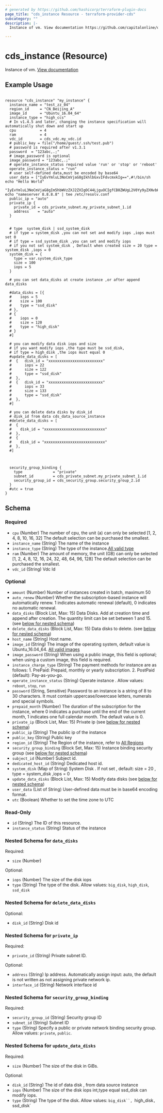 ```yaml
---
# generated by https://github.com/hashicorp/terraform-plugin-docs
page_title: "cds_instance Resource - terraform-provider-cds"
subcategory: ""
description: |-
  Instance of vm. View documentation https://github.com/capitalonline/openapi/blob/master/%E4%BA%91%E4%B8%BB%E6%9C%BA%E6%A6%82%E8%A7%88.md

---
```


# cds_instance (Resource)

Instance of vm. [View documentation](https://github.com/capitalonline/openapi/blob/master/%E4%BA%91%E4%B8%BB%E6%9C%BA%E6%A6%82%E8%A7%88.md)

## Example Usage

```hcl

resource "cds_instance" "my_instance" {
  instance_name = "test_zz_04"
  region_id     = "CN_Beijing_A"
  image_id      = "Ubuntu_16.04_64"
  instance_type = "high_ccs"
  # In v1.4.5 and later, changing the instance specification will automatically shut down and start up
  cpu           = 4
  ram           = 4
  vdc_id        = cds_vdc.my_vdc.id
  # public_key = file("/home/guest/.ssh/test.pub")
  # password is required after v1.3.1
  password  = "123abc,.;"
  # image_password is optional
  image_password = "123abc,.;"
  # operate_instance_status required value 'run' or 'stop' or 'reboot'
  operate_instance_status = "run"
  # user self-defined data,must be encoded by base64
  user_data = ["IyEvYmluL3NoCmVjaG8gIkhlbGxvIFdvcmxkIg==",#!/bin/sh echo "Hello World"
    "IyEvYmluL3NoCmVjaG8gIm5hbWVzZXJ2ZXIgOC44LjguOCIgfCB0ZWUgL2V0Yy9yZXNvbHYuY29uZg==",]#!/bin/sh echo "nameserver 8.8.8.8" | tee /etc/resolv.conf
  public_ip = "auto"
  private_ip {
    private_id = cds_private_subnet.my_private_subnet_1.id
    address    = "auto"
  }


  # type  system_disk | ssd_system_disk
  # if type = system_disk ,you can not set and modify iops ,iops must set 0
  # if type = ssd_system_disk ,you can set and modify iops
  # if you not set system_disk , Default when created size = 20 type = system_disk ,iops = 0
  system_disk = {
    type = var.system_disk_type
    size = 100
    iops = 5
  }
  
  # you can set data_disks at create instance ,or after append data_disks
  
  #data_disks = [{   
  #    iops = 5
  #    size = 100
  #    type = "ssd_disk"
  # },
  # {
  #    iops = 0
  #    size = 120
  #    type = "high_disk"
  # }
  #]

  # you can modify data disk iops and size 
  # if you want modify iops ,the type must be ssd_disk,
  # if type = high_disk ,the iops must equal 0
  #update_data_disks = [
  #  {   disk_id = "xxxxxxxxxxxxxxxxxxxxxxxxx"
  #      iops = 22
  #      size = 122
  #      type = "ssd_disk"
  #  },
  #  {   disk_id = "xxxxxxxxxxxxxxxxxxxxxxxxx"
  #      iops = 33
  #      size = 133
  #      type = "ssd_disk"
  #  },
  #]

  # you can delete data disks by disk_id 
  # disk_id from data cds_data_source_instance
  #delete_data_disks = [
  #  {
  #    disk_id = "xxxxxxxxxxxxxxxxxxxxxxxxxxxx"
  #  }, 
  #  {
  #    disk_id = "xxxxxxxxxxxxxxxxxxxxxxxxxxxx"
  #  },    
  #]
  
  

  security_group_binding {
    type              = "private"
    subnet_id         = cds_private_subnet.my_private_subnet_1.id
    security_group_id = cds_security_group.security_group_2.id
  }
  #utc = true
}

```



<!-- schema generated by tfplugindocs -->
## Schema

### Required

- `cpu` (Number) The number of cpu, the unit (a) can only be selected [1, 2, 4, 8, 10, 16, 32] The default selection can be purchased the smallest.
- `instance_name` (String) The name of the instance
- `instance_type` (String) The type of the instance.[All valid type](https://github.com/capitalonline/openapi/blob/master/%E9%A6%96%E4%BA%91OpenAPI(v1.2).md#%E4%B8%BB%E6%9C%BA%E7%B1%BB%E5%9E%8B)
- `ram` (Number) The amount of memory, the unit (GB) can only be selected [1, 2, 4, 8, 12, 16, 24, 32, 48, 64, 96, 128] The default selection can be purchased the smallest.
- `vdc_id` (String) Vdc Id

### Optional

- `amount` (Number) Number of instances created in batch, maximum 50
- `auto_renew` (Number) Whether the subscription-based instance will automatically renew. 1 indicates automatic renewal (default), 0 indicates no automatic renewal.
- `data_disks` (Block List, Max: 15) Data Disks. Add at creation time and append after creation. The quantity limit can be set between 1 and 15. (see [below for nested schema](#nestedblock--data_disks))
- `delete_data_disks` (Block List, Max: 15) Data disks to delete. (see [below for nested schema](#nestedblock--delete_data_disks))
- `host_name` (String) Host name.
- `image_id` (String) The image of the operating system, default value is Ubuntu_16.04_64. [All valid images ](https://github.com/capitalonline/openapi/blob/master/%E9%A6%96%E4%BA%91OpenAPI(v1.2).md#%E5%85%AC%E5%85%B1%E6%A8%A1%E6%9D%BF)
- `image_password` (String) When using a public image, this field is optional; when using a custom image, this field is required.
- `instance_charge_type` (String) The payment methods for instance are as follows: 1. PrePaid: Prepaid, monthly or yearly subscription.  2. PostPaid (default): Pay-as-you-go.
- `operate_instance_status` (String) Operate instance . Allow values: `reboot`, `stop`, `run`
- `password` (String, Sensitive) Password to an instance is a string of 8 to 30 characters. It must contain uppercase/lowercase letters, numerals and special symbols.
- `prepaid_month` (Number) The duration of the subscription for the instance, where 0 indicates a purchase until the end of the current month, 1 indicates one full calendar month. The default value is 0.
- `private_ip` (Block List, Max: 15) Private ip (see [below for nested schema](#nestedblock--private_ip))
- `public_ip` (String) The public ip of the instance
- `public_key` (String) Public key
- `region_id` (String) The Region of the instance, refer to [All Regions](https://github.com/capitalonline/openapi/blob/master/%E9%A6%96%E4%BA%91OpenAPI(v1.2).md#%E5%8F%AF%E7%94%A8%E5%8C%BA%E5%90%8D%E7%A7%B0)
- `security_group_binding` (Block Set, Max: 15) Instance binding security group (see [below for nested schema](#nestedblock--security_group_binding))
- `subject_id` (Number) Subject id.
- `dedicated_host_id` (String) Dedicated host id.
- `system_disk` (Map of String) System Disk . If not set , default: size = 20 , type = system_disk ,iops = 0
- `update_data_disks` (Block List, Max: 15) Modify data disks (see [below for nested schema](#nestedblock--update_data_disks))
- `user_data` (List of String) User-defined data must be in base64 encoding format.
- `utc` (Boolean) Whether to set the time zone to UTC

### Read-Only

- `id` (String) The ID of this resource.
- `instance_status` (String) Status of the instance

<a id="nestedblock--data_disks"></a>
### Nested Schema for `data_disks`

Required:

- `size` (Number)

Optional:

- `iops` (Number) The size of the disk iops
- `type` (String) The type of the disk. Allow values: `big_disk`, `high_disk`, `ssd_disk`


<a id="nestedblock--delete_data_disks"></a>
### Nested Schema for `delete_data_disks`

Optional:

- `disk_id` (String) Disk id


<a id="nestedblock--private_ip"></a>
### Nested Schema for `private_ip`

Required:

- `private_id` (String) Private subnet ID.

Optional:

- `address` (String) Ip address. Automatically assign input: auto, the default is not written as not assigning private network ip.
- `interface_id` (String) Network interface id


<a id="nestedblock--security_group_binding"></a>
### Nested Schema for `security_group_binding`

Required:

- `security_group_id` (String) Security group ID
- `subnet_id` (String) Subnet ID
- `type` (String) Specify a public or private network binding security group. Allow values: `private`, `public`.


<a id="nestedblock--update_data_disks"></a>
### Nested Schema for `update_data_disks`

Required:

- `size` (Number) The size of the disk in GiBs.

Optional:

- `disk_id` (String) The id of data disk , from data source instance
- `iops` (Number) The size of the disk iops int,type equal ssd_disk can modify iops.
- `type` (String) The type of the disk. Allow values: `big_disk``, `high_disk`, `ssd_disk`

